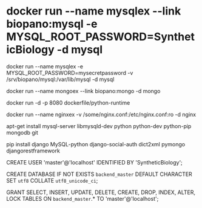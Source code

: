 # docker run --name mysqlex --link biopano:mysql -e MYSQL_ROOT_PASSWORD=SyntheticBiology -d mysql
docker run --name mysqlex -e MYSQL_ROOT_PASSWORD=mysecretpassword -v /srv/biopano/mysql:/var/lib/mysql -d mysql

docker run --name mongoex --link biopano:mongo -d mongo

docker run -d -p 8080 dockerfile/python-runtime

docker run --name nginxex -v /some/nginx.conf:/etc/nginx.conf:ro -d nginx


apt-get install mysql-server libmysqld-dev python python-dev python-pip mongodb git

pip install django MySQL-python django-social-auth dict2xml pymongo djangorestframework

CREATE USER 'master'@'localhost' IDENTIFIED BY 'SyntheticBiology';

CREATE DATABASE IF NOT EXISTS `backend_master` DEFAULT CHARACTER SET `utf8` COLLATE `utf8_unicode_ci`;

GRANT SELECT, INSERT, UPDATE, DELETE, CREATE, DROP, INDEX, ALTER, LOCK TABLES ON `backend_master`.* TO 'master'@'localhost';